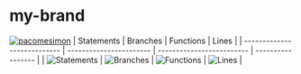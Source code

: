 # my-brand
[![pacomesimon](https://circleci.com/gh/pacomesimon/my-brand/tree/ft-circleCI.svg?style=svg)](https://app.circleci.com/pipelines/github/pacomesimon)
| Statements                  | Branches                | Functions                 | Lines             |
| --------------------------- | ----------------------- | ------------------------- | ----------------- |
| ![Statements](https://img.shields.io/badge/statements-95.12%25-brightgreen.svg?style=flat) | ![Branches](https://img.shields.io/badge/branches-85.16%25-yellow.svg?style=flat) | ![Functions](https://img.shields.io/badge/functions-100%25-brightgreen.svg?style=flat) | ![Lines](https://img.shields.io/badge/lines-95.05%25-brightgreen.svg?style=flat) |